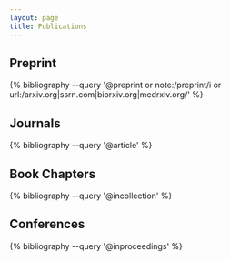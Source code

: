 ```yaml
---
layout: page
title: Publications
---
```


## Preprint
{% bibliography --query '@preprint or note:/preprint/i or url:/arxiv\.org|ssrn\.com|biorxiv\.org|medrxiv\.org/' %}

## Journals
{% bibliography --query '@article' %}

## Book Chapters
{% bibliography --query '@incollection' %}

## Conferences
{% bibliography --query '@inproceedings' %}
